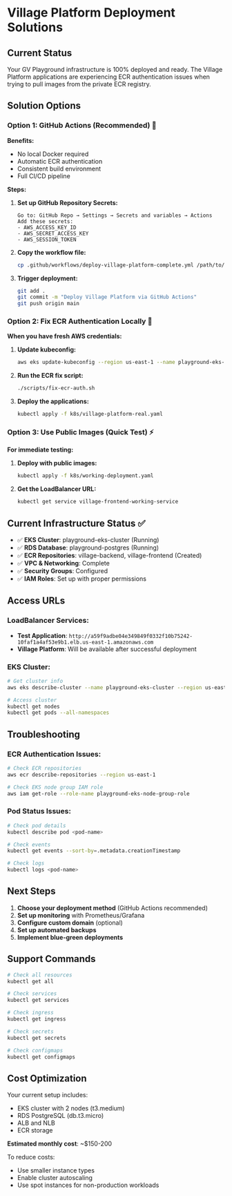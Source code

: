 # Village Platform Deployment Solutions

## Current Status
Your GV Playground infrastructure is 100% deployed and ready. The Village Platform applications are experiencing ECR authentication issues when trying to pull images from the private ECR registry.

## Solution Options

### Option 1: GitHub Actions (Recommended) 🚀

**Benefits:**
- No local Docker required
- Automatic ECR authentication
- Consistent build environment
- Full CI/CD pipeline

**Steps:**
1. **Set up GitHub Repository Secrets:**
   ```
   Go to: GitHub Repo → Settings → Secrets and variables → Actions
   Add these secrets:
   - AWS_ACCESS_KEY_ID
   - AWS_SECRET_ACCESS_KEY  
   - AWS_SESSION_TOKEN
   ```

2. **Copy the workflow file:**
   ```bash
   cp .github/workflows/deploy-village-platform-complete.yml /path/to/your/repo/.github/workflows/
   ```

3. **Trigger deployment:**
   ```bash
   git add .
   git commit -m "Deploy Village Platform via GitHub Actions"
   git push origin main
   ```

### Option 2: Fix ECR Authentication Locally 🔧

**When you have fresh AWS credentials:**

1. **Update kubeconfig:**
   ```bash
   aws eks update-kubeconfig --region us-east-1 --name playground-eks-cluster
   ```

2. **Run the ECR fix script:**
   ```bash
   ./scripts/fix-ecr-auth.sh
   ```

3. **Deploy the applications:**
   ```bash
   kubectl apply -f k8s/village-platform-real.yaml
   ```

### Option 3: Use Public Images (Quick Test) ⚡

**For immediate testing:**

1. **Deploy with public images:**
   ```bash
   kubectl apply -f k8s/working-deployment.yaml
   ```

2. **Get the LoadBalancer URL:**
   ```bash
   kubectl get service village-frontend-working-service
   ```

## Current Infrastructure Status ✅

- ✅ **EKS Cluster**: playground-eks-cluster (Running)
- ✅ **RDS Database**: playground-postgres (Running)
- ✅ **ECR Repositories**: village-backend, village-frontend (Created)
- ✅ **VPC & Networking**: Complete
- ✅ **Security Groups**: Configured
- ✅ **IAM Roles**: Set up with proper permissions

## Access URLs

### LoadBalancer Services:
- **Test Application**: `http://a59f9adbe04e349849f0332f10b75242-10faf1a4af53e9b1.elb.us-east-1.amazonaws.com`
- **Village Platform**: Will be available after successful deployment

### EKS Cluster:
```bash
# Get cluster info
aws eks describe-cluster --name playground-eks-cluster --region us-east-1

# Access cluster
kubectl get nodes
kubectl get pods --all-namespaces
```

## Troubleshooting

### ECR Authentication Issues:
```bash
# Check ECR repositories
aws ecr describe-repositories --region us-east-1

# Check EKS node group IAM role
aws iam get-role --role-name playground-eks-node-group-role
```

### Pod Status Issues:
```bash
# Check pod details
kubectl describe pod <pod-name>

# Check events
kubectl get events --sort-by=.metadata.creationTimestamp

# Check logs
kubectl logs <pod-name>
```

## Next Steps

1. **Choose your deployment method** (GitHub Actions recommended)
2. **Set up monitoring** with Prometheus/Grafana
3. **Configure custom domain** (optional)
4. **Set up automated backups**
5. **Implement blue-green deployments**

## Support Commands

```bash
# Check all resources
kubectl get all

# Check services
kubectl get services

# Check ingress
kubectl get ingress

# Check secrets
kubectl get secrets

# Check configmaps
kubectl get configmaps
```

## Cost Optimization

Your current setup includes:
- EKS cluster with 2 nodes (t3.medium)
- RDS PostgreSQL (db.t3.micro)
- ALB and NLB
- ECR storage

**Estimated monthly cost**: ~$150-200

To reduce costs:
- Use smaller instance types
- Enable cluster autoscaling
- Use spot instances for non-production workloads